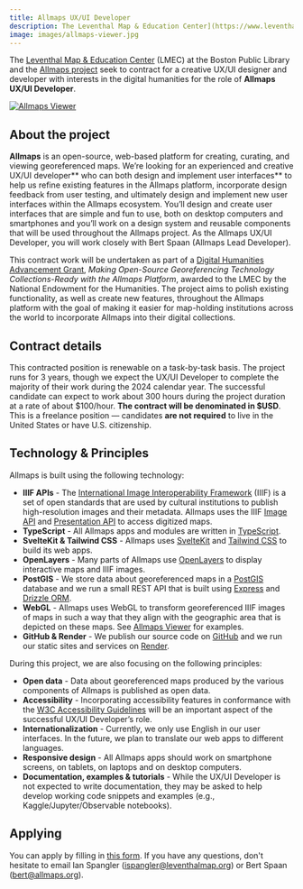 ```yaml
---
title: Allmaps UX/UI Developer
description: The Leventhal Map & Education Center](https://www.leventhalmap.org (LMEC) at the Boston Public Library and the Allmaps project seek to contract for a creative UX/UI designer and developer.
image: images/allmaps-viewer.jpg
---
```


The [Leventhal Map & Education Center](https://www.leventhalmap.org/) (LMEC) at the Boston Public Library and the [Allmaps project](https://allmaps.org) seek to contract for a creative UX/UI designer and developer with interests in the digital humanities for the role of **Allmaps UX/UI Developer**.

<a href="https://viewer.allmaps.org/?url=https%3A%2F%2Fannotations.allmaps.org%2F%3Furl%3Dhttps%3A%2F%2Frotterdamspubliek.nl%2Fiiif%2FNL-RtSA_4001_1972-755-1%2Finfo.json"><img alt="Allmaps Viewer" src="images/allmaps-viewer.jpg" /></a>

## About the project

**Allmaps** is an open-source, web-based platform for creating, curating, and viewing georeferenced maps. We’re looking for an experienced and creative UX/UI developer** who can both design and implement user interfaces** to help us refine existing features in the Allmaps platform, incorporate design feedback from user testing, and ultimately design and implement new user interfaces within the Allmaps ecosystem. You’ll design and create user interfaces that are simple and fun to use, both on desktop computers and smartphones and you’ll work on a design system and reusable components that will be used throughout the Allmaps project. As the Allmaps UX/UI Developer, you will work closely with Bert Spaan (Allmaps Lead Developer).

This contract work will be undertaken as part of a [Digital Humanities Advancement Grant](https://www.neh.gov/news/neh-announces-413-million-280-humanities-projects-nationwide), _Making Open-Source Georeferencing Technology Collections-Ready with the Allmaps Platform_, awarded to the LMEC by the National Endowment for the Humanities. The project aims to polish existing functionality, as well as create new features, throughout the Allmaps platform with the goal of making it easier for map-holding institutions across the world to incorporate Allmaps into their digital collections.

## Contract details

This contracted position is renewable on a task-by-task basis. The project runs for 3 years, though we expect the UX/UI Developer to complete the majority of their work during the 2024 calendar year. The successful candidate can expect to work about 300 hours during the project duration at a rate of about $100/hour. **The contract will be denominated in $USD**. This is a freelance position — candidates **are not required** to live in the United States or have U.S. citizenship.

## Technology & Principles

Allmaps is built using the following technology:

- **IIIF APIs** - The [International Image Interoperability Framework](https://iiif.io/) (IIIF) is a set of open standards that are used by cultural institutions to publish high-resolution images and their metadata. Allmaps uses the IIIF [Image API](https://iiif.io/api/image/3.0/) and [Presentation API](https://iiif.io/api/presentation/3.0/) to access digitized maps.
- **TypeScript** - All Allmaps apps and modules are written in [TypeScript](https://www.typescriptlang.org/).
- **SvelteKit & Tailwind CSS** - Allmaps uses [SvelteKit](https://kit.svelte.dev/) and [Tailwind CSS](https://tailwindcss.com/) to build its web apps.
- **OpenLayers** - Many parts of Allmaps use [OpenLayers](https://openlayers.org/) to display interactive maps and IIIF images.
- **PostGIS** - We store data about georeferenced maps in a [PostGIS](http://postgis.net/) database and we run a small REST API that is built using [Express](https://expressjs.com/) and [Drizzle ORM](https://orm.drizzle.team/).
- **WebGL** - Allmaps uses WebGL to transform georeferenced IIIF images of maps in such a way that they align with the geographic area that is depicted on these maps. See [Allmaps Viewer](https://viewer.allmaps.org/?url=https%3A%2F%2Fannotations.allmaps.org%2F%3Furl%3Dhttps%3A%2F%2Frotterdamspubliek.nl%2Fiiif%2FNL-RtSA_4001_1972-755-1%2Finfo.json) for examples.
- **GitHub & Render** - We publish our source code on [GitHub](https://github.com/allmaps/allmaps) and we run our static sites and services on [Render](https://render.com/).

During this project, we are also focusing on the following principles:

- **Open data** - Data about georeferenced maps produced by the various components of Allmaps is published as open data.
- **Accessibility** - Incorporating accessibility features in conformance with the [W3C Accessibility Guidelines](https://www.w3.org/WAI/standards-guidelines/) will be an important aspect of the successful UX/UI Developer’s role.
- **Internationalization** - Currently, we only use English in our user interfaces. In the future, we plan to translate our web apps to different languages.
- **Responsive design** - All Allmaps apps should work on smartphone screens, on tablets, on laptops and on desktop computers.
- **Documentation, examples & tutorials** - While the UX/UI Developer is not expected to write documentation, they may be asked to help develop working code snippets and examples (e.g., Kaggle/Jupyter/Observable notebooks).

## Applying

You can apply by filling in [this form](https://airtable.com/appfE1BFZoHj0lgNu/shruyy2LqptK53AB1). If you have any questions, don't hesitate to email Ian Spangler ([ispangler@leventhalmap.org](mailto:ispangler@leventhalmap.org)) or Bert Spaan ([bert@allmaps.org](mailto:bert@allmaps.org)).
